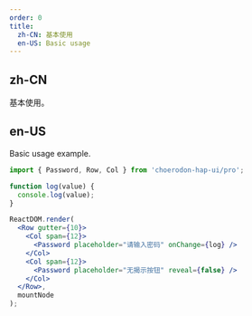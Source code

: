 ```yaml
---
order: 0
title:
  zh-CN: 基本使用
  en-US: Basic usage
---
```


## zh-CN

基本使用。

## en-US

Basic usage example.

````jsx
import { Password, Row, Col } from 'choerodon-hap-ui/pro';

function log(value) {
  console.log(value);
}

ReactDOM.render(
  <Row gutter={10}>
    <Col span={12}>
      <Password placeholder="请输入密码" onChange={log} />
    </Col>
    <Col span={12}>
      <Password placeholder="无揭示按钮" reveal={false} />
    </Col>
  </Row>,
  mountNode
);
````
